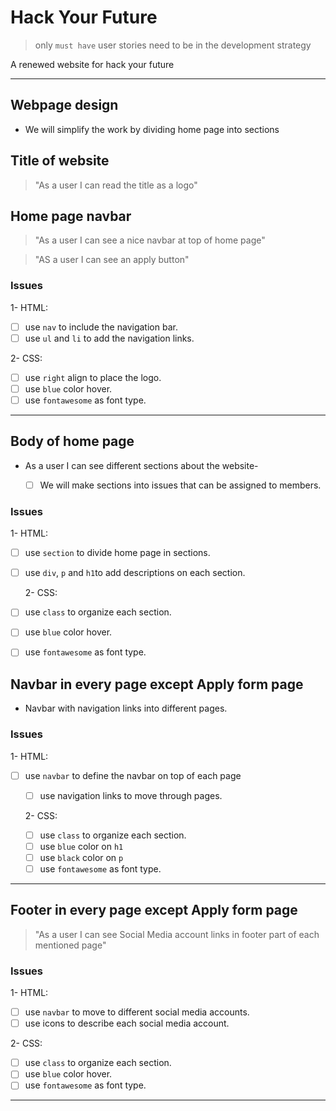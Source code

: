 # Hack Your Future

> only `must have` user stories need to be in the development strategy

A renewed website for hack your future

---

## Webpage design

- We will simplify the work by dividing home page into sections

## Title of website

> "As a user I can read the title as a logo"

## Home page navbar

> "As a user I can see a nice navbar at top of home page"

> "AS a user I can see an apply button"

### Issues

1- HTML:

- [ ] use `nav` to include the navigation bar.
- [ ] use `ul` and `li` to add the navigation links.

2- CSS:

- [ ] use `right` align to place the logo.
- [ ] use `blue` color hover.
- [ ] use `fontawesome` as font type.

---

## Body of home page

- As a user I can see different sections about the website-

  - [ ] We will make sections into issues that can be assigned to members.

### Issues

1- HTML:

- [ ] use `section` to divide home page in sections.
- [ ] use `div`, `p` and `h1`to add descriptions on each section.

  2- CSS:

- [ ] use `class` to organize each section.
- [ ] use `blue` color hover.
- [ ] use `fontawesome` as font type.

## Navbar in every page except Apply form page

- Navbar with navigation links into different pages.

### Issues

1- HTML:

- [ ] use `navbar` to define the navbar on top of each page

  - [ ] use navigation links to move through pages.

  2- CSS:

  - [ ] use `class` to organize each section.
  - [ ] use `blue` color on `h1`
  - [ ] use `black` color on `p`
  - [ ] use `fontawesome` as font type.

---

## Footer in every page except Apply form page

> "As a user I can see Social Media account links in footer part of each
> mentioned page"

### Issues

1- HTML:

- [ ] use `navbar` to move to different social media accounts.
- [ ] use icons to describe each social media account.

2- CSS:

- [ ] use `class` to organize each section.
- [ ] use `blue` color hover.
- [ ] use `fontawesome` as font type.

---
